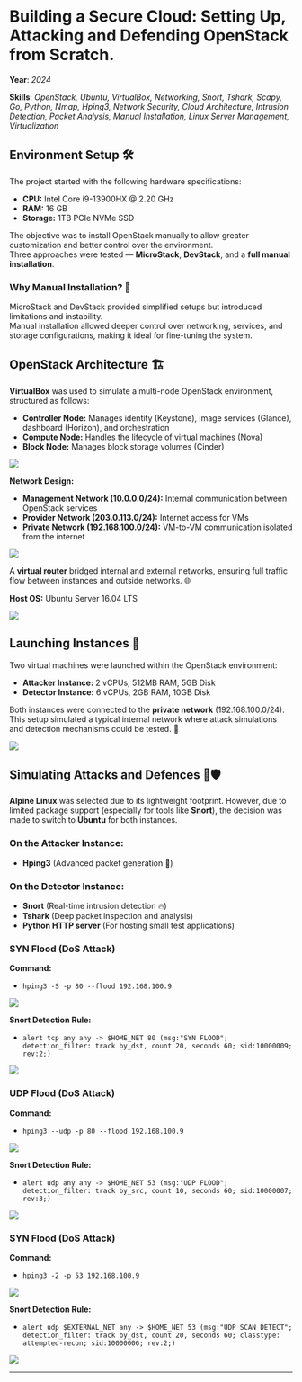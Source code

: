 # Building a Secure Cloud: Setting Up, Attacking and Defending OpenStack from Scratch.


**Year**: *2024*

**Skills**: *OpenStack, Ubuntu, VirtualBox, Networking, Snort, Tshark, Scapy, Go, Python, Nmap, Hping3, Network Security, Cloud Architecture, Intrusion Detection, Packet Analysis, Manual Installation, Linux Server Management, Virtualization*

## Environment Setup 🛠️
The project started with the following hardware specifications:
- **CPU:** Intel Core i9-13900HX @ 2.20 GHz
- **RAM:** 16 GB
- **Storage:** 1TB PCIe NVMe SSD

The objective was to install OpenStack manually to allow greater customization and better control over the environment.  
Three approaches were tested — **MicroStack**, **DevStack**, and a **full manual installation**.
### Why Manual Installation? 🤔
MicroStack and DevStack provided simplified setups but introduced limitations and instability.  
Manual installation allowed deeper control over networking, services, and storage configurations, making it ideal for fine-tuning the system.

## OpenStack Architecture 🏗️
**VirtualBox** was used to simulate a multi-node OpenStack environment, structured as follows:
- **Controller Node:** Manages identity (Keystone), image services (Glance), dashboard (Horizon), and orchestration
- **Compute Node:** Handles the lifecycle of virtual machines (Nova)
- **Block Node:** Manages block storage volumes (Cinder)

<img src="/portfolio/assets/projects/openstack/fig1.png" class="md-img" />

**Network Design:**
- **Management Network (10.0.0.0/24):** Internal communication between OpenStack services
- **Provider Network (203.0.113.0/24):** Internet access for VMs
- **Private Network (192.168.100.0/24):** VM-to-VM communication isolated from the internet

<img src="/portfolio/assets/projects/openstack/fig2.png" class="md-img" />

A **virtual router** bridged internal and external networks, ensuring full traffic flow between instances and outside networks. 🌐

**Host OS:** Ubuntu Server 16.04 LTS

<img src="/portfolio/assets/projects/openstack/fig3.png" class="md-img" />

## Launching Instances 🚀
Two virtual machines were launched within the OpenStack environment:
- **Attacker Instance:** 2 vCPUs, 512MB RAM, 5GB Disk
- **Detector Instance:** 6 vCPUs, 2GB RAM, 10GB Disk

Both instances were connected to the **private network** (192.168.100.0/24).  
This setup simulated a typical internal network where attack simulations and detection mechanisms could be tested. 🎯

<img src="/portfolio/assets/projects/openstack/fig4.png" class="md-img" />

## Simulating Attacks and Defences 🥷🛡️
**Alpine Linux** was selected due to its lightweight footprint. However, due to limited package support (especially for tools like **Snort**), the decision was made to switch to **Ubuntu** for both instances.

### On the Attacker Instance:
- **Hping3** (Advanced packet generation 🚀)
### On the Detector Instance:
- **Snort** (Real-time intrusion detection 🔥)
- **Tshark** (Deep packet inspection and analysis)
- **Python HTTP server** (For hosting small test applications)

### SYN Flood (DoS Attack)
 **Command:** 
- `hping3 -S -p 80 --flood 192.168.100.9`

<img src="/portfolio/assets/projects/openstack/fig5.png" class="md-img" />

**Snort Detection Rule:** 
- `alert tcp any any -> $HOME_NET 80 (msg:"SYN FLOOD"; detection_filter: track by_dst, count 20, seconds 60; sid:10000009; rev:2;)`

<img src="/portfolio/assets/projects/openstack/fig6.png" class="md-img" />

### UDP Flood (DoS Attack)
 **Command:** 
- `hping3 --udp -p 80 --flood 192.168.100.9`

<img src="/portfolio/assets/projects/openstack/fig7.png" class="md-img" />

**Snort Detection Rule:** 
- `alert udp any any -> $HOME_NET 53 (msg:"UDP FLOOD"; detection_filter: track by_src, count 10, seconds 60; sid:10000007; rev:3;)`

<img src="/portfolio/assets/projects/openstack/fig8.png" class="md-img" />

### SYN Flood (DoS Attack)
 **Command:** 
- `hping3 -2 -p 53 192.168.100.9`

<img src="/portfolio/assets/projects/openstack/fig9.png" class="md-img" />

**Snort Detection Rule:** 
- `alert udp $EXTERNAL_NET any -> $HOME_NET 53 (msg:"UDP SCAN DETECT"; detection_filter: track by_dst, count 20, seconds 60; classtype: attempted-recon; sid:10000006; rev:2;)`

<img src="/portfolio/assets/projects/openstack/fig10.png" class="md-img" />

************************************